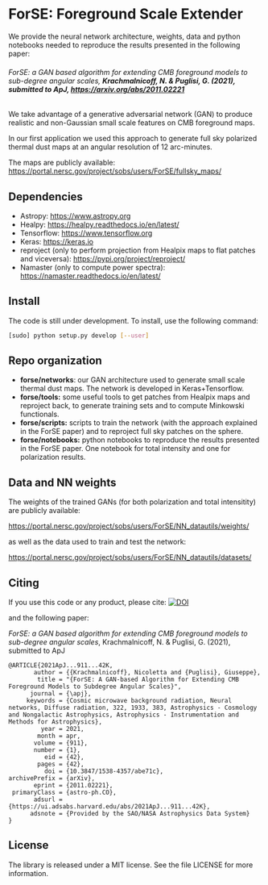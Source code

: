 # ForSE: Foreground Scale Extender

We provide the neural network architecture, weights, data and python notebooks needed to reproduce the results presented in the following paper:

###### *ForSE: a GAN based algorithm for extending CMB foreground models to sub-degree angular scales*, **Krachmalnicoff, N. & Puglisi, G. (2021), submitted to ApJ,  https://arxiv.org/abs/2011.02221**

We take advantage of a generative adversarial network (GAN) to produce realistic and non-Gaussian small scale features on CMB foreground maps.

In our first application we used this approach to generate full sky polarized thermal dust maps at an angular resolution of 12 arc-minutes. 

The maps are publicly available: https://portal.nersc.gov/project/sobs/users/ForSE/fullsky_maps/

## Dependencies  

- Astropy: https://www.astropy.org
- Healpy: https://healpy.readthedocs.io/en/latest/
- Tensorflow: https://www.tensorflow.org
- Keras: https://keras.io
- reproject (only to perform projection from Healpix maps to flat patches and viceversa): https://pypi.org/project/reproject/
- Namaster (only to compute power spectra): https://namaster.readthedocs.io/en/latest/

## Install

The code is still under development. To install, use the following command:

```bash
[sudo] python setup.py develop [--user]
```

## Repo organization

* **forse/networks**: our GAN architecture used to generate small scale thermal dust maps. The network is developed in Keras+Tensorflow.
* **forse/tools:** some useful tools to get patches from Healpix maps and reproject back, to generate training sets and to compute Minkowski functionals.
* **forse/scripts:** scripts to train the network (with the approach explained in the ForSE paper) and to reproject full sky patches on the sphere.
* **forse/notebooks:** python notebooks to reproduce the results presented in the ForSE paper. One notebook for total intensity and one for polarization results.

## Data and NN weights

The weights of the trained GANs (for both polarization and total intensitity) are publicly available:

https://portal.nersc.gov/project/sobs/users/ForSE/NN_datautils/weights/

as well as the data used to train and test the network:

https://portal.nersc.gov/project/sobs/users/ForSE/NN_datautils/datasets/

## Citing

If you use this code or any product, please cite:  [![DOI](https://zenodo.org/badge/333457057.svg)](https://zenodo.org/badge/latestdoi/333457057)

and the following paper: 

*ForSE: a GAN based algorithm for extending CMB foreground models to sub-degree angular scales*, Krachmalnicoff, N. & Puglisi, G. (2021), submitted to ApJ

```
@ARTICLE{2021ApJ...911...42K,
       author = {{Krachmalnicoff}, Nicoletta and {Puglisi}, Giuseppe},
        title = "{ForSE: A GAN-based Algorithm for Extending CMB Foreground Models to Subdegree Angular Scales}",
      journal = {\apj},
     keywords = {Cosmic microwave background radiation, Neural networks, Diffuse radiation, 322, 1933, 383, Astrophysics - Cosmology and Nongalactic Astrophysics, Astrophysics - Instrumentation and Methods for Astrophysics},
         year = 2021,
        month = apr,
       volume = {911},
       number = {1},
          eid = {42},
        pages = {42},
          doi = {10.3847/1538-4357/abe71c},
archivePrefix = {arXiv},
       eprint = {2011.02221},
 primaryClass = {astro-ph.CO},
       adsurl = {https://ui.adsabs.harvard.edu/abs/2021ApJ...911...42K},
      adsnote = {Provided by the SAO/NASA Astrophysics Data System}
}
```

## License

The library is released under a MIT license. See the file LICENSE for more information.
